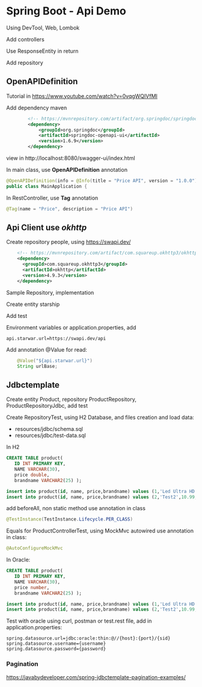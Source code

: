 # Spring Boot - Api Demo

Using DevTool, Web, Lombok

Add controllers

Use ResponseEntity in return

Add repository

## OpenAPIDefinition

Tutorial in https://www.youtube.com/watch?v=0vqgWQIVfMI

Add dependency maven

```xml
		<!-- https://mvnrepository.com/artifact/org.springdoc/springdoc-openapi-ui -->
		<dependency>
			<groupId>org.springdoc</groupId>
			<artifactId>springdoc-openapi-ui</artifactId>
			<version>1.6.9</version>
		</dependency>
```

view in http://localhost:8080/swagger-ui/index.html

In main class, use **OpenAPIDefinition** annotation

```java
@OpenAPIDefinition(info = @Info(title = "Price API", version = "1.0.0"))
public class MainApplication {
```

In RestController, use **Tag** annotation

```java
@Tag(name = "Price", description = "Price API")
```

## Api Client use *okhttp* 

Create repository people, using https://swapi.dev/

```xml
    <!-- https://mvnrepository.com/artifact/com.squareup.okhttp3/okhttp -->
    <dependency>
      <groupId>com.squareup.okhttp3</groupId>
      <artifactId>okhttp</artifactId>
      <version>4.9.3</version>
    </dependency>
```

Sample Repository, implementation

Create entity starship

Add test

Environment variables or application.properties, add 

```properties
api.starwar.url=https://swapi.dev/api
```

Add annotation @Value for read:

```java
    @Value("${api.starwar.url}")
    String urlBase;
```

## Jdbctemplate
Create entity Product, repository ProductRepository, ProductRepositoryJdbc, add test

Create RepositoryTest, using H2 Database, and files creation and load data: 

- resources/jdbc/schema.sql
- resources/jdbc/test-data.sql

In H2
```sql
CREATE TABLE product(
   ID INT PRIMARY KEY,
   NAME VARCHAR(30), 
   price double,
   brandname VARCHAR2(25) );

insert into product(id, name, price,brandname) values (1,'Led Ultra HD',1899.0,'LG');
insert into product(id, name, price,brandname) values (2,'Test2',10.99,'Acme');
```

add beforeAll, non static method use annotation in class

```java
@TestInstance(TestInstance.Lifecycle.PER_CLASS)
```

Equals for ProductControllerTest, using MockMvc autowired  use annotation in class:

```java
@AutoConfigureMockMvc
```



In Oracle:
```sql
CREATE TABLE product(
   ID INT PRIMARY KEY,
   NAME VARCHAR(30), 
   price number,
   brandname VARCHAR2(25) );

insert into product(id, name, price,brandname) values (1,'Led Ultra HD',1899.0,'LG');
insert into product(id, name, price,brandname) values (2,'Test2',10.99,'Acme');
```

Test with oracle using curl, postman or test.rest file, add in application.properties:

```properties
spring.datasource.url=jdbc:oracle:thin:@//{host}:{port}/{sid}
spring.datasource.username={username}
spring.datasource.password={password}
```

### Pagination

https://javabydeveloper.com/spring-jdbctemplate-pagination-examples/
